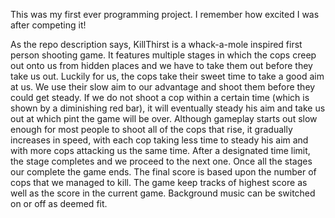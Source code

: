 This was my first ever programming project. I remember how excited I was after competing it!

As the repo description says, KillThirst is a whack-a-mole inspired first person shooting game. It features multiple stages in which the cops creep out onto us from hidden places and we have to take them out before they take us out.  Luckily for us, the cops take their sweet time to take a good aim at us. We use their slow aim to our advantage and shoot them before they could get steady. 
If we do not shoot a cop within a certain time (which is shown by a diminishing red bar), it will eventually steady his aim and take us out at which pint the game will be over. Although gameplay starts out slow enough for most people to shoot all of the cops that rise, it gradually increases in speed, with each cop taking less time to steady his aim and with more cops attacking us the same time. After a designated time limit, the stage completes and we proceed to the next one. Once all the stages our complete the game ends. The final score is based upon the number of cops that we managed to kill.
The game keep tracks of highest score as well as the score in the current game. Background music can be switched on or off as deemed fit.
